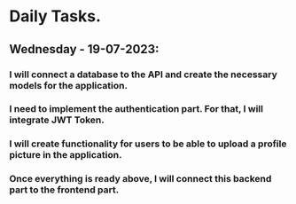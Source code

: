 # Daily Tasks.

## Wednesday - 19-07-2023:

### I will connect a database to the API and create the necessary models for the application.
### I need to implement the authentication part. For that, I will integrate JWT Token.
### I will create functionality for users to be able to upload a profile picture in the application.
### Once everything is ready above, I will connect this backend part to the frontend part.
